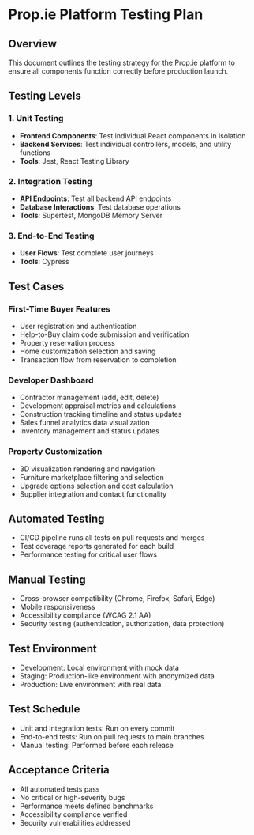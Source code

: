 # Prop.ie Platform Testing Plan

## Overview
This document outlines the testing strategy for the Prop.ie platform to ensure all components function correctly before production launch.

## Testing Levels

### 1. Unit Testing
- **Frontend Components**: Test individual React components in isolation
- **Backend Services**: Test individual controllers, models, and utility functions
- **Tools**: Jest, React Testing Library

### 2. Integration Testing
- **API Endpoints**: Test all backend API endpoints
- **Database Interactions**: Test database operations
- **Tools**: Supertest, MongoDB Memory Server

### 3. End-to-End Testing
- **User Flows**: Test complete user journeys
- **Tools**: Cypress

## Test Cases

### First-Time Buyer Features
- User registration and authentication
- Help-to-Buy claim code submission and verification
- Property reservation process
- Home customization selection and saving
- Transaction flow from reservation to completion

### Developer Dashboard
- Contractor management (add, edit, delete)
- Development appraisal metrics and calculations
- Construction tracking timeline and status updates
- Sales funnel analytics data visualization
- Inventory management and status updates

### Property Customization
- 3D visualization rendering and navigation
- Furniture marketplace filtering and selection
- Upgrade options selection and cost calculation
- Supplier integration and contact functionality

## Automated Testing
- CI/CD pipeline runs all tests on pull requests and merges
- Test coverage reports generated for each build
- Performance testing for critical user flows

## Manual Testing
- Cross-browser compatibility (Chrome, Firefox, Safari, Edge)
- Mobile responsiveness
- Accessibility compliance (WCAG 2.1 AA)
- Security testing (authentication, authorization, data protection)

## Test Environment
- Development: Local environment with mock data
- Staging: Production-like environment with anonymized data
- Production: Live environment with real data

## Test Schedule
- Unit and integration tests: Run on every commit
- End-to-end tests: Run on pull requests to main branches
- Manual testing: Performed before each release

## Acceptance Criteria
- All automated tests pass
- No critical or high-severity bugs
- Performance meets defined benchmarks
- Accessibility compliance verified
- Security vulnerabilities addressed
